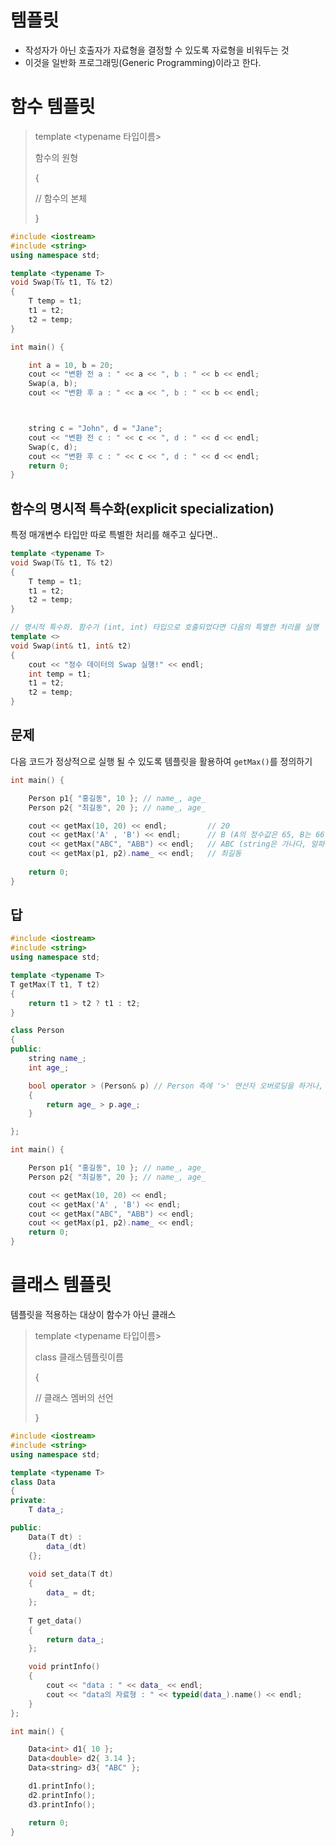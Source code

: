 # 템플릿

- 작성자가 아닌 호출자가 자료형을 결정할 수 있도록 자료형을 비워두는 것 
- 이것을 일반화 프로그래밍(Generic Programming)이라고 한다. 



# 함수 템플릿

> template <typename 타입이름>
>
> 함수의 원형
>
> {
>
>   // 함수의 본체
>
> }

```c++
#include <iostream>
#include <string> 
using namespace std;

template <typename T>
void Swap(T& t1, T& t2)
{
	T temp = t1;
	t1 = t2;
	t2 = temp;
}

int main() {

	int a = 10, b = 20;
	cout << "변환 전 a : " << a << ", b : " << b << endl;
	Swap(a, b);
	cout << "변환 후 a : " << a << ", b : " << b << endl;



	string c = "John", d = "Jane";
	cout << "변환 전 c : " << c << ", d : " << d << endl;
	Swap(c, d);
	cout << "변환 후 c : " << c << ", d : " << d << endl;
	return 0;
}
```



## 함수의 명시적 특수화(explicit specialization)

특정 매개변수 타입만 따로 특별한 처리를 해주고 싶다면..

```c++
template <typename T> 
void Swap(T& t1, T& t2)
{
	T temp = t1;
	t1 = t2;
	t2 = temp;
}

// 명시적 특수화. 함수가 (int, int) 타입으로 호출되었다면 다음의 특별한 처리를 실행
template <> 
void Swap(int& t1, int& t2)
{
	cout << "정수 데이터의 Swap 실행!" << endl;
	int temp = t1;
	t1 = t2;
	t2 = temp;
}
```



## 문제

다음 코드가 정상적으로 실행 될 수 있도록 템플릿을 활용하여 `getMax()`를 정의하기

```c++
int main() {

	Person p1{ "홍길동", 10 }; // name_, age_ 
	Person p2{ "최길동", 20 }; // name_, age_ 

	cout << getMax(10, 20) << endl;			// 20
	cout << getMax('A' , 'B') << endl;		// B (A의 정수값은 65, B는 66이다.)
	cout << getMax("ABC", "ABB") << endl;	// ABC (string은 가나다, 알파벳 순으로 대소 비교가 가능하다.)
	cout << getMax(p1, p2).name_ << endl;	// 최길동
	
    return 0;
}
```



## 답

```c++
#include <iostream>
#include <string> 
using namespace std;

template <typename T>
T getMax(T t1, T t2)
{
	return t1 > t2 ? t1 : t2;
}

class Person 
{
public:
	string name_;
	int age_;

	bool operator > (Person& p) // Person 측에 '>' 연산자 오버로딩을 하거나, 템플릿 특수화를 하거나.
	{
		return age_ > p.age_;
	}

};

int main() {

	Person p1{ "홍길동", 10 }; // name_, age_ 
	Person p2{ "최길동", 20 }; // name_, age_ 

	cout << getMax(10, 20) << endl;
	cout << getMax('A' , 'B') << endl;
	cout << getMax("ABC", "ABB") << endl;
	cout << getMax(p1, p2).name_ << endl;
	return 0;
}
```





# 클래스 템플릿

템플릿을 적용하는 대상이 함수가 아닌 클래스

> template <typename 타입이름>
>
> class 클래스템플릿이름
>
> {
>
>   // 클래스 멤버의 선언
>
> }

```c++
#include <iostream>
#include <string> 
using namespace std;

template <typename T>
class Data
{
private:
	T data_;

public:
	Data(T dt) : 
		data_(dt)
	{};
	
	void set_data(T dt) 
	{
		data_ = dt;
	};
	
	T get_data() 
	{
		return data_;
	};

	void printInfo()
	{
		cout << "data : " << data_ << endl;
		cout << "data의 자료형 : " << typeid(data_).name() << endl;
	}
};

int main() {

	Data<int> d1{ 10 };
	Data<double> d2{ 3.14 };
	Data<string> d3{ "ABC" };

	d1.printInfo();
	d2.printInfo();
	d3.printInfo();

	return 0;
}
```

